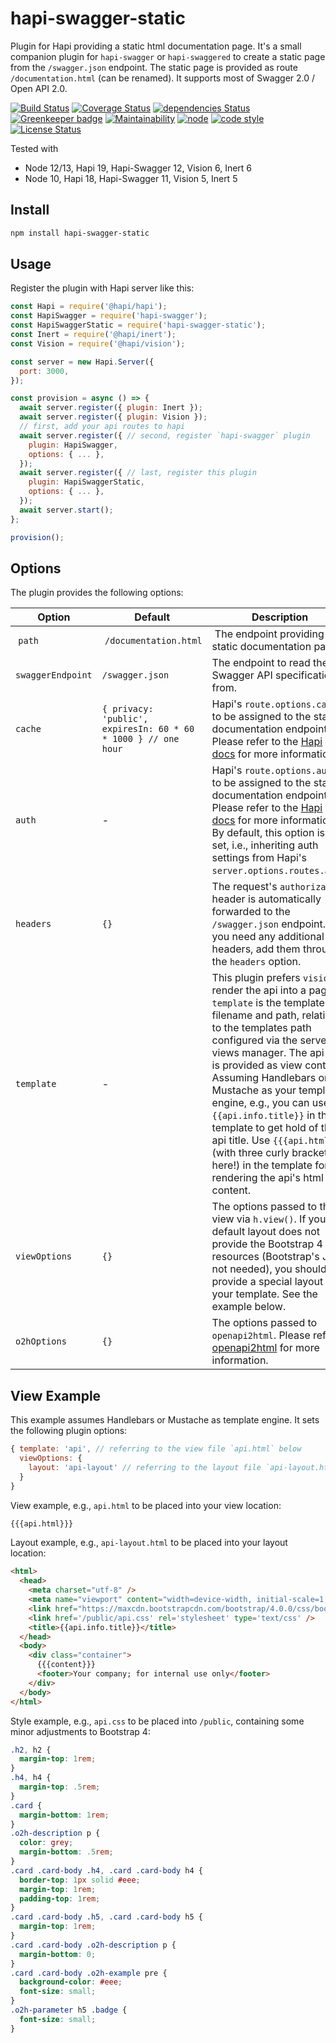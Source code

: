 # hapi-swagger-static

Plugin for Hapi providing a static html documentation page.
It's a small companion plugin for `hapi-swagger` or `hapi-swaggered`
to create a static page from the `/swagger.json` endpoint.
The static page is provided as route `/documentation.html` (can be renamed).
It supports most of Swagger 2.0 / Open API 2.0.

[![Build Status](https://travis-ci.org/frankthelen/hapi-swagger-static.svg?branch=master)](https://travis-ci.org/frankthelen/hapi-swagger-static)
[![Coverage Status](https://coveralls.io/repos/github/frankthelen/hapi-swagger-static/badge.svg?branch=master)](https://coveralls.io/github/frankthelen/hapi-swagger-static?branch=master)
[![dependencies Status](https://david-dm.org/frankthelen/hapi-swagger-static/status.svg)](https://david-dm.org/frankthelen/hapi-swagger-static)
[![Greenkeeper badge](https://badges.greenkeeper.io/frankthelen/hapi-swagger-static.svg)](https://greenkeeper.io/)
[![Maintainability](https://api.codeclimate.com/v1/badges/f71c0020a54eefa732ef/maintainability)](https://codeclimate.com/github/frankthelen/hapi-swagger-static/maintainability)
[![node](https://img.shields.io/node/v/hapi-swagger-static.svg)]()
[![code style](https://img.shields.io/badge/code_style-airbnb-brightgreen.svg)](https://github.com/airbnb/javascript)
[![License Status](http://img.shields.io/npm/l/hapi-swagger-static.svg)]()

Tested with
* Node 12/13, Hapi 19, Hapi-Swagger 12, Vision 6, Inert 6
* Node 10, Hapi 18, Hapi-Swagger 11, Vision 5, Inert 5

## Install

```bash
npm install hapi-swagger-static
```

## Usage

Register the plugin with Hapi server like this:

```js
const Hapi = require('@hapi/hapi');
const HapiSwagger = require('hapi-swagger');
const HapiSwaggerStatic = require('hapi-swagger-static');
const Inert = require('@hapi/inert');
const Vision = require('@hapi/vision');

const server = new Hapi.Server({
  port: 3000,
});

const provision = async () => {
  await server.register({ plugin: Inert });
  await server.register({ plugin: Vision });
  // first, add your api routes to hapi
  await server.register({ // second, register `hapi-swagger` plugin
    plugin: HapiSwagger,
    options: { ... },
  });
  await server.register({ // last, register this plugin
    plugin: HapiSwaggerStatic,
    options: { ... },
  });
  await server.start();
};

provision();
```

## Options

The plugin provides the following options:

| Option      | Default     | Description |
|-------------|-------------|-------------|
| `path`      | `/documentation.html` | The endpoint providing the static documentation page. |
| `swaggerEndpoint` | `/swagger.json` | The endpoint to read the Swagger API specification from. |
| `cache`     | `{ privacy: 'public', expiresIn: 60 * 60 * 1000 } // one hour` | Hapi's `route.options.cache` to be assigned to the static documentation endpoint. Please refer to the [Hapi docs](https://hapijs.com/api#-routeoptionscache) for more information. |
| `auth`      |  - | Hapi's `route.options.auth` to be assigned to the static documentation endpoint. Please refer to the [Hapi docs](https://hapijs.com/api#-routeoptionsauth) for more information. By default, this option is not set, i.e., inheriting auth settings from Hapi's `server.options.routes.auth`. |
| `headers` | `{}` | The request's `authorization` header is automatically forwarded to the `/swagger.json` endpoint. If you need any additional headers, add them through the `headers` option. |
| `template` | - | This plugin prefers `vision` to render the api into a page. `template` is the template filename and path, relative to the templates path configured via the server views manager. The api data is provided as view context. Assuming Handlebars or Mustache as your template engine, e.g., you can use `{{api.info.title}}` in the template to get hold of the api title. Use `{{{api.html}}}` (with three curly brackets here!) in the template for rendering the api's html content. |
| `viewOptions` | `{}` | The options passed to the view via `h.view()`. If your default layout does not provide the Bootstrap 4 CSS resources (Bootstrap's JS is not needed), you should provide a special layout for your template. See the example below. |
| `o2hOptions` | `{}` | The options passed to `openapi2html`. Please refer to [openapi2html](https://github.com/frankthelen/openapi2html#options) for more information. |

## View Example

This example assumes Handlebars or Mustache as template engine.
It sets the following plugin options:
```js
{ template: 'api', // referring to the view file `api.html` below
  viewOptions: {
    layout: 'api-layout' // referring to the layout file `api-layout.html` below
  }
}
```

View example, e.g., `api.html` to be placed into your view location:
```html
{{{api.html}}}
```

Layout example, e.g., `api-layout.html` to be placed into your layout location:
```html
<html>
  <head>
    <meta charset="utf-8" />
    <meta name="viewport" content="width=device-width, initial-scale=1, shrink-to-fit=no">
    <link href="https://maxcdn.bootstrapcdn.com/bootstrap/4.0.0/css/bootstrap.min.css" rel="stylesheet">
    <link href='/public/api.css' rel='stylesheet' type='text/css' />
    <title>{{api.info.title}}</title>
  </head>
  <body>
    <div class="container">
      {{{content}}}
      <footer>Your company; for internal use only</footer>
    </div>
  </body>
</html>
```

Style example, e.g., `api.css` to be placed into `/public`, containing some minor adjustments to Bootstrap 4:
```css
.h2, h2 {
  margin-top: 1rem;
}
.h4, h4 {
  margin-top: .5rem;
}
.card {
  margin-bottom: 1rem;
}
.o2h-description p {
  color: grey;
  margin-bottom: .5rem;
}
.card .card-body .h4, .card .card-body h4 {
  border-top: 1px solid #eee;
  margin-top: 1rem;
  padding-top: 1rem;
}
.card .card-body .h5, .card .card-body h5 {
  margin-top: 1rem;
}
.card .card-body .o2h-description p {
  margin-bottom: 0;
}
.card .card-body .o2h-example pre {
  background-color: #eee;
  font-size: small;
}
.o2h-parameter h5 .badge {
  font-size: small;
}
```
